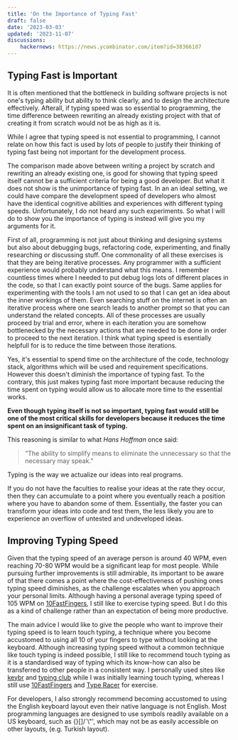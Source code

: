 ```yaml
---
title: 'On the Importance of Typing Fast'
draft: false
date: '2023-03-03'
updated: '2023-11-07'
discussions:
    hackernews: https://news.ycombinator.com/item?id=38366187
---
```


## Typing Fast is Important

It is often mentioned that the bottleneck in building software projects is not
one's typing ability but ability to think clearly, and to design the
architecture effectively. Afterall, if typing speed was so essential to
programming, the time difference between rewriting an already existing project
with that of creating it from scratch would not be as high as it is.

While I agree that typing speed is not essential to programming, I cannot
relate on how this fact is used by lots of people to justify their thinking of
typing fast being not important for the development process.

The comparison made above between writing a project by scratch and rewriting an
already existing one, is good for showing that typing speed itself cannot be a
sufficient criteria for being a good developer. But what it does not show is
the unimportance of typing fast. In an an ideal setting, we could have compare
the development speed of developers who almost have the identical cognitive
abilities and experiences with different typing speeds. Unfortunately, I do not
heard any such experiments. So what I will do to show you the importance of
typing is instead will give you my arguments for it.

First of all, programming is not just about thinking and designing systems but
also about debugging bugs, refactoring code, experimenting, and finally
researching or discussing stuff. One commonality of all these exercises is that
they are being iterative processes. Any programmer with a sufficient experience
would probably understand what this means. I remember countless times where I
needed to put debug logs lots of different places in the code, so that I can
exactly point source of the bugs. Same applies for experimenting with the tools
I am not used to so that I can get an idea about the inner workings of them.
Even searching stuff on the internet is often an iterative process where one
search leads to another prompt so that you can understand the related concepts.
All of these processes are usually proceed by trial and error, where in each
iteration you are somehow bottlenecked by the necessary actions that are needed
to be done in order to proceed to the next iteration. I think what typing speed
is esentially helpfull for is to reduce the time between those iterations.

Yes, it's essential to spend time on the architecture of the code, technology
stack, algorithms which will be used and requirement specifications. However
this doesn't diminish the importance of typing fast. To the contrary, this just
makes typing fast more important because reducing the time spent on typing
would allow us to allocate more time to the essential works.

**Even though typing itself is not so important, typing fast would still be one
of the most critical skills for developers because it reduces the time spent on
an insignificant task of typing.**

This reasoning is similar to what *Hans Hoffman* once said:
>“The ability to simplify means to eliminate the unnecessary so that the
>necessary may speak.”

Typing is the way we actualize our ideas into real programs.

If you do not have the faculties to realise your ideas at the rate they occur,
then they can accumulate to a point where you eventually reach a position where
you have to abandon some of them. Essentially, the faster you can transform
your ideas into code and test them, the less likely you are to experience an
overflow of untested and undeveloped ideas.

## Improving Typing Speed

Given that the typing speed of an average person is around 40 WPM, even
reaching 70-80 WPM would be a significant leap for most people. While pursuing
further improvements is still admirable, its important to be aware of that
there comes a point where the cost-effectiveness of pushing ones typing speed
diminishes, as the challenge escalates when you approach your personal limits.
Although having a personal average typing speed of 105 WPM on
[10FastFingers](https://10fastfingers.com), I still like to exercise typing
speed. But I do this as a kind of challenge rather than an expectation of being
more productive.

The main advice I would like to give the people who want to improve their
typing speed is to learn touch typing, a technique where you become accustomed
to using all 10 of your fingers to type without looking at the keyboard.
Although increasing typing speed without a common technique like touch typing
is indeed possible, I still like to recommend touch typing as it is a
standardised way of typing which its know-how can also be transferred to other
people in a consistent way. I personally used sites like
[keybr](https://keybr.com) and [typing club](https://www.typingclub.com/) while
I was initially learning touch typing, whereas I still use
[10FastFingers](10fastfingers.com) and [Type
Racer](https://play.typeracer.com/) for exercise.

For developers, I also strongly recommend becoming accustomed to using the
English keyboard layout even their native language is not English. Most
programming languages are designed to use symbols readily available on a US
keyboard, such as {}[]/\`\\"', which may not be as easily accessible on other
layouts, (e.g. Turkish layout).
